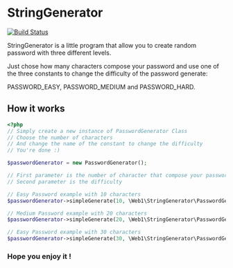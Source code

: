 # StringGenerator
[![Build Status](https://travis-ci.org/razor92100/A3_PSR.svg?branch=master)](https://travis-ci.org/razor92100/A3_PSR)

StringGenerator is a little program that allow you to create random password with
three different levels.

Just chose how many characters compose your password and use one of the three constants to change the
difficulty of the password generate:

PASSWORD_EASY, PASSWORD_MEDIUM and PASSWORD_HARD.

## How it works

```php
<?php
// Simply create a new instance of PasswordGenerator Class
// Choose the number of characters
// And change the name of the constant to change the difficulty
// You're done :)

$passwordGenerator = new PasswordGenerator();

// First parameter is the number of character that compose your password
// Second parameter is the difficulty

// Easy Password example with 10 characters
$passwordGenerator->simpleGenerate(10, \Web1\StringGenerator\PasswordGenerator::PASSWORD_EASY)

// Medium Password example with 20 characters
$passwordGenerator->simpleGenerate(20, \Web1\StringGenerator\PasswordGenerator::PASSWORD_MEDIUM)

// Easy Password example with 30 characters
$passwordGenerator->simpleGenerate(30, \Web1\StringGenerator\PasswordGenerator::PASSWORD_HARD)

```

### Hope you enjoy it !
